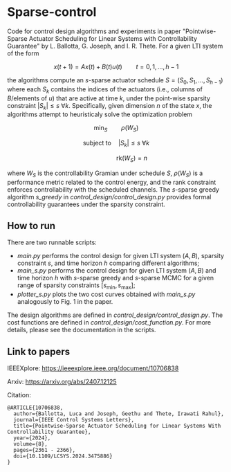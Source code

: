 # Sparse-control
Code for control design algorithms and experiments in paper "Pointwise-Sparse Actuator Scheduling for Linear Systems with Controllability Guarantee" by L. Ballotta, G. Joseph, and I. R. Thete.
For a given LTI system of the form

$$ x(t+1) = Ax(t) + B(t)u(t) \qquad t = 0,1,\dots, h-1$$

the algorithms compute an $s$-sparse actuator schedule $S = (S_0, S_1, \dots, S_{h-1})$ where each $S_k$ contains the indices of the actuators (i.e., columns of $B$/elements of $u$) that are active at time $k$, under the point-wise sparsity constraint $|S_k| \le s \ \forall k$.
Specifically, given dimension $n$ of the state $x$, the algorithms attempt to heuristicaly solve the optimization problem

$$ \min_S \qquad \rho(W_S)$$

$$ \mbox{subject to} \quad |S_k| \le s \ \forall k $$

$$ \hspace{2cm}      \mathrm{rk}(W_S) = n$$

where $W_S$ is the controllability Gramian under schedule $S$, $\rho(W_S)$ is a performance metric related to the control energy, and the rank constraint enforces controllability with the scheduled channels.
The $s$-sparse greedy algorithm _s_greedy_ in _control_design/control_design.py_ provides formal controllability guarantees under the sparsity constraint.

## How to run
There are two runnable scripts:
- _main.py_ performs the control design for given LTI system ($A,B$), sparsity constraint $s$, and time horizon $h$ comparing different algorithms;
- _main_s.py_ performs the control design for given LTI system ($A,B$) and time horizon $h$ with $s$-sparse greedy and $s$-sparse MCMC for a given range of sparsity constraints $[s_\text{min},s_\text{max}]$;
- _plotter_s.py_ plots the two cost curves obtained with _main_s.py_ analogously to Fig. 1 in the paper.

The design algorithms are defined in _control_design/control_design.py_.
The cost functions are defined in _control_design/cost_function.py_.
For more details, please see the documentation in the scripts.

## Link to papers
IEEEXplore: https://ieeexplore.ieee.org/document/10706838

Arxiv: https://arxiv.org/abs/2407.12125

Citation:
```
@ARTICLE{10706838,
  author={Ballotta, Luca and Joseph, Geethu and Thete, Irawati Rahul},
  journal={IEEE Control Systems Letters}, 
  title={Pointwise-Sparse Actuator Scheduling for Linear Systems With Controllability Guarantee}, 
  year={2024},
  volume={8},
  pages={2361 - 2366},
  doi={10.1109/LCSYS.2024.3475886}
}
```
